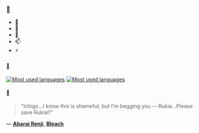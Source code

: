 ### 👋

- 🔭
- 🌱
- 💬
- 📫
- ⚡

#### 🧏

[![Most used languages](https://github-readme-stats-aynah.vercel.app/api/top-langs/?username=aynh&theme=solarized-dark&langs_count=6&layout=compact&hide_title=true)](https://github.com/anuraghazra/github-readme-stats#gh-dark-mode-only)
[![Most used languages](https://github-readme-stats-aynah.vercel.app/api/top-langs/?username=aynh&theme=solarized-light&langs_count=6&layout=compact&hide_title=true)](https://github.com/anuraghazra/github-readme-stats#gh-light-mode-only)

#### 💬

> "Ichigo...I know this is shameful, but I'm begging you -- Rukia...Please save Rukia!!"

&mdash; [**Abarai Renji**](https://myanimelist.net/character.php?q=Abarai%20Renji&cat=character), [**Bleach**](https://myanimelist.net/search/all?q=Bleach&cat=all)
